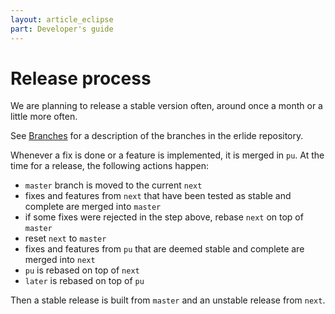 ```yaml
---
layout: article_eclipse
part: Developer's guide
---
```


# Release process

We are planning to release a stable version often, around once a month or a little more often.

See [Branches](330_Branches.html) for a description of the branches in the erlide repository.

Whenever a fix is done or a feature is implemented, it is merged in `pu`. At the time for a release, the following actions happen:

- `master` branch is moved to the current `next`
- fixes and features from `next` that have been tested as stable and complete are merged into `master`
- if some fixes were rejected in the step above, rebase `next` on top of `master`
- reset `next` to `master`
- fixes and features from `pu` that are deemed stable and complete are merged into `next`
- `pu` is rebased on top of `next`
- `later` is rebased on top of `pu`

Then a stable release is built from `master` and an unstable release from `next`.


